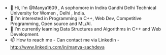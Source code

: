 - 👋 Hi, I’m @Manya1609 , A sophomore in Indira Gandhi Delhi Technical University for Women , Delhi , India.
- 👀 I’m interested in Programming in C++, Web Dev, Competitive Programming, Open source and ML/AI.
- 🌱 I’m currently learning Data Structures and Algorithms in C++ and Web Development.
- 📫 How to reach me - Can contact me via LinkedIn - http://www.linkedin.com/in/manya-sachdeva

<!---
Manya1609/Manya1609 is a ✨ special ✨ repository because its `README.md` (this file) appears on your GitHub profile.
You can click the Preview link to take a look at your changes.
--->
